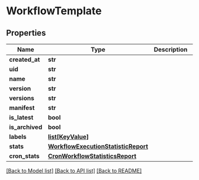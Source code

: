 # WorkflowTemplate

## Properties
Name | Type | Description | Notes
------------ | ------------- | ------------- | -------------
**created_at** | **str** |  | [optional] 
**uid** | **str** |  | [optional] 
**name** | **str** |  | [optional] 
**version** | **str** |  | [optional] 
**versions** | **str** |  | [optional] 
**manifest** | **str** |  | [optional] 
**is_latest** | **bool** |  | [optional] 
**is_archived** | **bool** |  | [optional] 
**labels** | [**list[KeyValue]**](KeyValue.md) |  | [optional] 
**stats** | [**WorkflowExecutionStatisticReport**](WorkflowExecutionStatisticReport.md) |  | [optional] 
**cron_stats** | [**CronWorkflowStatisticsReport**](CronWorkflowStatisticsReport.md) |  | [optional] 

[[Back to Model list]](../README.md#documentation-for-models) [[Back to API list]](../README.md#documentation-for-api-endpoints) [[Back to README]](../README.md)


